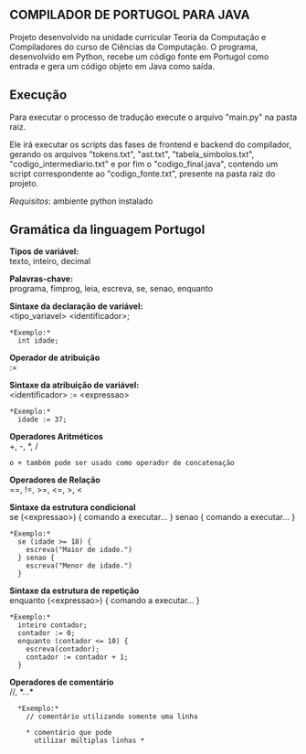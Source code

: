 ## COMPILADOR DE PORTUGOL PARA JAVA
Projeto desenvolvido na unidade curricular Teoria da Computação e Compiladores do curso de Ciências da Computação. O programa, desenvolvido em Python, recebe um código fonte em Portugol como entrada e gera um código objeto em Java como saída.

## Execução
Para executar o processo de tradução execute o arquivo "main.py" na pasta raiz.

Ele irá executar os scripts das fases de frontend e backend do compilador, gerando os arquivos "tokens.txt", "ast.txt", "tabela_simbolos.txt", "codigo_intermediario.txt" e por fim o "codigo_final.java", contendo um script correspondente ao "codigo_fonte.txt", presente na pasta raiz do projeto.

*Requisitos*: ambiente python instalado

## Gramática da linguagem Portugol  
  **Tipos de variável:**  
    texto, inteiro, decimal

  **Palavras-chave:**  
    programa, fimprog, leia, escreva, se, senao, enquanto

  **Sintaxe da declaração de variável:**  
    &lt;tipo_variavel&gt; &lt;identificador&gt;;  

    *Exemplo:*
      int idade;  
  
  **Operador de atribuição**  
    :=

  **Sintaxe da atribuição de variável:**  
    &lt;identificador&gt; := &lt;expressao&gt;  

    *Exemplo:* 
      idade := 37;  
  
  **Operadores Aritméticos**  
    +, -, *, /  
    
    o + também pode ser usado como operador de concatenação
  
  **Operadores de Relação**  
    ==, !=, >=, <=, >, <

  **Sintaxe da estrutura condicional**  
    se (&lt;expressao&gt;) {
      comando a executar...
    } senao {
      comando a executar...
    }

    *Exemplo:*
      se (idade >= 18) {
        escreva("Maior de idade.")
      } senao {
        escreva("Menor de idade.")
      }

  **Sintaxe da estrutura de repetição**  
    enquanto (&lt;expressao&gt;) {
      comando a executar...
    }

    *Exemplo:*
      inteiro contador;
      contador := 0;
      enquanto (contador <= 10) {
        escreva(contador);
        contador := contador + 1;
      }

  **Operadores de comentário**  
    //, \*...\*

      *Exemplo:*
        // comentário utilizando somente uma linha

        * comentário que pode
          utilizar múltiplas linhas *